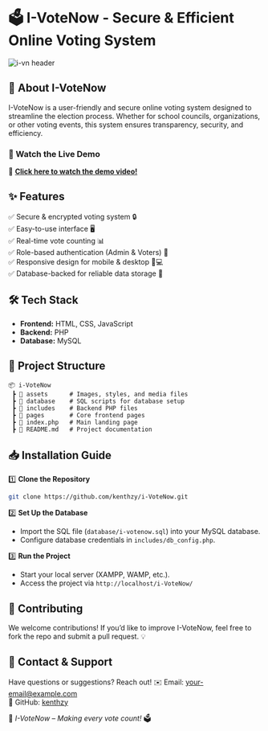# 🗳️ I-VoteNow - Secure & Efficient Online Voting System

![i-vn header](https://github.com/kenthzy/i-VoteNow/assets/122461133/c4c3a146-a268-4106-b4e3-376bc7f5ffdf)

## 🚀 About I-VoteNow
I-VoteNow is a user-friendly and secure online voting system designed to streamline the election process. Whether for school councils, organizations, or other voting events, this system ensures transparency, security, and efficiency.

### 🎥 Watch the Live Demo
🔗 **[Click here to watch the demo video!](https://youtu.be/Jmy58d-vlfQ?si=CuIHf9xh_eO28dWe)**

## ✨ Features
✅ Secure & encrypted voting system 🔒  
✅ Easy-to-use interface 🖥️  
✅ Real-time vote counting 📊  
✅ Role-based authentication (Admin & Voters) 🔑  
✅ Responsive design for mobile & desktop 📱💻  
✅ Database-backed for reliable data storage 📁

## 🛠️ Tech Stack
- **Frontend:** HTML, CSS, JavaScript
- **Backend:** PHP
- **Database:** MySQL

## 📂 Project Structure
```
📦 i-VoteNow
 ┣ 📁 assets      # Images, styles, and media files
 ┣ 📁 database    # SQL scripts for database setup
 ┣ 📁 includes    # Backend PHP files
 ┣ 📁 pages       # Core frontend pages
 ┣ 📜 index.php   # Main landing page
 ┣ 📜 README.md   # Project documentation
```

## 📥 Installation Guide
1️⃣ **Clone the Repository**
```bash
git clone https://github.com/kenthzy/i-VoteNow.git
```
2️⃣ **Set Up the Database**  
- Import the SQL file (`database/i-votenow.sql`) into your MySQL database.
- Configure database credentials in `includes/db_config.php`.

3️⃣ **Run the Project**  
- Start your local server (XAMPP, WAMP, etc.).
- Access the project via `http://localhost/i-VoteNow/`

## 🤝 Contributing
We welcome contributions! If you’d like to improve I-VoteNow, feel free to fork the repo and submit a pull request. 💡

## 📧 Contact & Support

Have questions or suggestions? Reach out!
✉️ Email: [your-email@example.com](mailto:kenthgnzls@gmail.com)  
🐙 GitHub: [kenthzy](https://github.com/kenthzy)

🔹 *I-VoteNow – Making every vote count!* 🗳️


